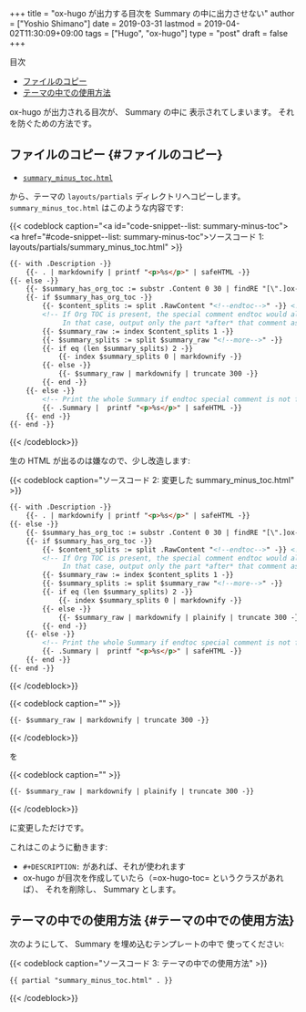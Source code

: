 +++
title = "ox-hugo が出力する目次を Summary の中に出力させない"
author = ["Yoshio Shimano"]
date = 2019-03-31
lastmod = 2019-04-02T11:30:09+09:00
tags = ["Hugo", "ox-hugo"]
type = "post"
draft = false
+++

<div class="ox-hugo-toc toc">
<div></div>

<div class="heading">&#30446;&#27425;</div>

- [ファイルのコピー](#ファイルのコピー)
- [テーマの中での使用方法](#テーマの中での使用方法)

</div>
<!--endtoc-->

ox-hugo が出力される目次が、 Summary の中に
表示されてしまいます。
それを防ぐための方法です。


## ファイルのコピー {#ファイルのコピー}

-   [`summary_minus_toc.html`](https://github.com/kaushalmodi/hugo-bare-min-theme/blob/master/layouts/partials/summary%5Fminus%5Ftoc.html)

から、テーマの `layouts/partials` ディレクトリへコピーします。
`summary_minus_toc.html` はこのような内容です:

{{< codeblock caption="<a id=\"code-snippet--list: summary-minus-toc\"></a><a href=\"#code-snippet--list: summary-minus-toc\">ソースコード 1</a>: layouts/partials/summary_minus_toc.html" >}}
```html
{{- with .Description -}}
    {{- . | markdownify | printf "<p>%s</p>" | safeHTML -}}
{{- else -}}
    {{- $summary_has_org_toc := substr .Content 0 30 | findRE "[\".]ox-hugo-toc" -}}
    {{- if $summary_has_org_toc -}}
        {{- $content_splits := split .RawContent "<!--endtoc-->" -}} <!-- Need to use .RawContent as we will be parsing for 'more' comment later. -->
        <!-- If Org TOC is present, the special comment endtoc would also be present.
             In that case, output only the part *after* that comment as Summary. -->
        {{- $summary_raw := index $content_splits 1 -}}
        {{- $summary_splits := split $summary_raw "<!--more-->" -}}
        {{- if eq (len $summary_splits) 2 -}}
            {{- index $summary_splits 0 | markdownify -}}
        {{- else -}}
            {{- $summary_raw | markdownify | truncate 300 -}}
        {{- end -}}
    {{- else -}}
        <!-- Print the whole Summary if endtoc special comment is not found. -->
        {{- .Summary |  printf "<p>%s</p>" | safeHTML -}}
    {{- end -}}
{{- end -}}
```
{{< /codeblock>}}

生の HTML が出るのは嫌なので、少し改造します:

{{< codeblock caption="ソースコード 2: 変更した summary_minus_toc.html" >}}
```html
{{- with .Description -}}
    {{- . | markdownify | printf "<p>%s</p>" | safeHTML -}}
{{- else -}}
    {{- $summary_has_org_toc := substr .Content 0 30 | findRE "[\".]ox-hugo-toc" -}}
    {{- if $summary_has_org_toc -}}
        {{- $content_splits := split .RawContent "<!--endtoc-->" -}} <!-- Need to use .RawContent as we will be parsing for 'more' comment later. -->
        <!-- If Org TOC is present, the special comment endtoc would also be present.
             In that case, output only the part *after* that comment as Summary. -->
        {{- $summary_raw := index $content_splits 1 -}}
        {{- $summary_splits := split $summary_raw "<!--more-->" -}}
        {{- if eq (len $summary_splits) 2 -}}
            {{- index $summary_splits 0 | markdownify -}}
        {{- else -}}
            {{- $summary_raw | markdownify | plainify | truncate 300 -}}
        {{- end -}}
    {{- else -}}
        <!-- Print the whole Summary if endtoc special comment is not found. -->
        {{- .Summary |  printf "<p>%s</p>" | safeHTML -}}
    {{- end -}}
{{- end -}}
```
{{< /codeblock>}}

{{< codeblock caption="" >}}
```html
{{- $summary_raw | markdownify | truncate 300 -}}
```
{{< /codeblock>}}

を

{{< codeblock caption="" >}}
```html
{{- $summary_raw | markdownify | plainify | truncate 300 -}}
```
{{< /codeblock>}}

に変更しただけです。

これはこのように動きます:

-   `#+DESCRIPTION:` があれば、それが使われます
-   ox-hugo が目次を作成していたら（=ox-hugo-toc= というクラスがあれば）、
    それを削除し、 Summary とします。


## テーマの中での使用方法 {#テーマの中での使用方法}

次のようにして、 Summary を埋め込むテンプレートの中で
使ってください:

{{< codeblock caption="ソースコード 3: テーマの中での使用方法" >}}
```html
{{ partial "summary_minus_toc.html" . }}
```
{{< /codeblock>}}
